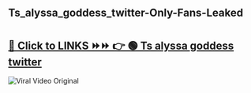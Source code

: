 
 ## Ts_alyssa_goddess_twitter-Only-Fans-Leaked

# <h2><a href="https://clipsfans.com/Ts_alyssa_goddess_twitter&ref=git">🔗 Click to LINKS ⏩⏩ 👉 🟢 Ts alyssa goddess twitter </a></h2>

<a href="https://clipsfans.com/Ts_alyssa_goddess_twitter&ref=git" rel="nofollow" data-target="animated-image.originalLink"><img src="https://i.ibb.co.com/xMMVF88/686577567.gif" alt="Viral Video Original" style="max-width: 100%; display: inline-block;" data-target="animated-image.originalImage"></a>
